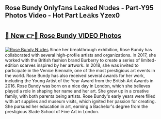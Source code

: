 ## Rose Bundy Onlyf𝚊ns Le𝚊ked N𝚞des - Part-Y95 Photos Video - Hot Part Le𝚊ks Yzex0

# <h2><a href="http://ab79473.deff.icu/?id=Rose+Bundy">🔗 New 👉🔴 Rose Bundy VIDEO Photos</a></h2>

[![Rose Bundy N𝚞des](https://i.imgur.com/rIISA9y.gif)](http://ab79473.deff.icu/?id=Rose+Bundy)
Since her breakthrough exhibition, Rose Bundy has collaborated with several high-profile artists and organizations. In 2017, she worked with the British fashion brand Burberry to create a series of limited-edition scarves inspired by her artwork. In 2018, she was invited to participate in the Venice Biennale, one of the most prestigious art events in the world. Rose Bundy has also received several awards for her work, including the Young Artist of the Year Award from the British Art Awards in 2016. Rose Bundy was born on a nice day in London, which she believes played a role in shaping her name and her art. She grew up in a creative family, with both parents being artists. Rose Bundy's early years were filled with art supplies and museum visits, which ignited her passion for creating. She pursued her education in art, earning a Bachelor's degree from the prestigious Slade School of Fine Art in London.
